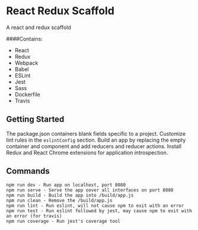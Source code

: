 
React Redux Scaffold
====================
A react and redux scaffold

####Contains:
- React
- Redux
- Webpack
- Babel
- ESLint
- Jest
- Sass
- Dockerfile
- Travis

Getting Started
---------------
The package.json containers blank fields specific to a project. Customize lint rules in the `eslintConfig` section. Build an app by replacing the empty container and component and add reducers and reducer actions. Install Redux and React Chrome extensions for application introspection.

Commands
--------
```
npm run dev - Run app on localhost, port 8080
npm run serve - Serve the app oover all interfaces on port 8080
npm run build - Build the app into /build/app.js
npm run clean - Remove the /build/app.js
npm run lint - Run eslint, will not cause npm to exit with an error
npm run test - Run eslint followed by jest, may cause npm to exit with an error (for travis)
npm run coverage - Run jest's coverage tool
```

